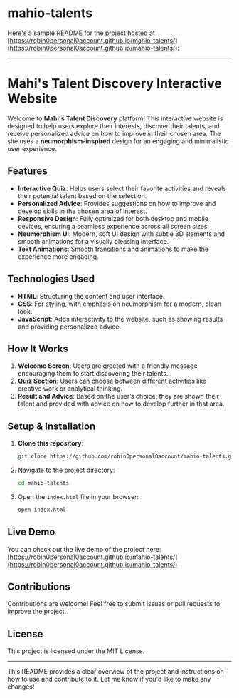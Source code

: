 # mahio-talents

Here's a sample README for the project hosted at [https://robin0personal0account.github.io/mahio-talents/](https://robin0personal0account.github.io/mahio-talents/):

---

# Mahi's Talent Discovery Interactive Website

Welcome to **Mahi's Talent Discovery** platform! This interactive website is designed to help users explore their interests, discover their talents, and receive personalized advice on how to improve in their chosen area. The site uses a **neumorphism-inspired** design for an engaging and minimalistic user experience. 

## Features
- **Interactive Quiz**: Helps users select their favorite activities and reveals their potential talent based on the selection.
- **Personalized Advice**: Provides suggestions on how to improve and develop skills in the chosen area of interest.
- **Responsive Design**: Fully optimized for both desktop and mobile devices, ensuring a seamless experience across all screen sizes.
- **Neumorphism UI**: Modern, soft UI design with subtle 3D elements and smooth animations for a visually pleasing interface.
- **Text Animations**: Smooth transitions and animations to make the experience more engaging.

## Technologies Used
- **HTML**: Structuring the content and user interface.
- **CSS**: For styling, with emphasis on neumorphism for a modern, clean look.
- **JavaScript**: Adds interactivity to the website, such as showing results and providing personalized advice.

## How It Works
1. **Welcome Screen**: Users are greeted with a friendly message encouraging them to start discovering their talents.
2. **Quiz Section**: Users can choose between different activities like creative work or analytical thinking.
3. **Result and Advice**: Based on the user’s choice, they are shown their talent and provided with advice on how to develop further in that area.

## Setup & Installation
1. **Clone this repository**:
   ```bash
   git clone https://github.com/robin0personal0account/mahio-talents.git
   ```
2. Navigate to the project directory:
   ```bash
   cd mahio-talents
   ```
3. Open the `index.html` file in your browser:
   ```bash
   open index.html
   ```

## Live Demo
You can check out the live demo of the project here:
[https://robin0personal0account.github.io/mahio-talents/](https://robin0personal0account.github.io/mahio-talents/)

## Contributions
Contributions are welcome! Feel free to submit issues or pull requests to improve the project.

## License
This project is licensed under the MIT License.

---

This README provides a clear overview of the project and instructions on how to use and contribute to it. Let me know if you'd like to make any changes!
